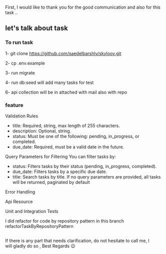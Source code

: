 First, I would like to thank you for the good communication and also for this task ..

## let's talk about task

 ### To run task
1- git clone https://github.com/saedelbarshly/skyloov.git

2- cp .env.example

3- run migrate

4- run db:seed will add many tasks for test

6- api collection will be in attached with mail also with repo

### feature

Validation Rules
- title: Required, string, max length of 255 characters.
- description: Optional, string.
- status: Must be one of the following: pending, in_progress, or completed.
- due_date: Required, must be a valid date in the future.
  
Query Parameters for Filtering
You can filter tasks by:
- status: Filters tasks by their status (pending, in_progress, completed).
- due_date: Filters tasks by a specific due date.
- title: Search tasks by title.
If no query parameters are provided, all tasks will be returned, paginated by default

Error Handling

Api Resource

Unit and Integration Tests

I did refactor for code by repository pattern in this branch refactorTaskByRepositoryPattern

##
If there is any part that needs clarification, do not hesitate to call me, I will gladly do so , Best Regards 😉
